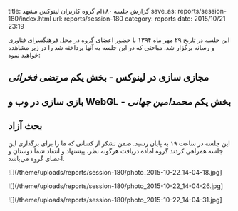 title: گزارش جلسه ۱۸۰ام گروه کاربران لینوکس مشهد
save_as: reports/session-180/index.html
url: reports/session-180
category: reports
date: 2015/10/21 23:19

این جلسه در تاریخ ۲۹ مهر ماه ۱۳۹۴ با حضور اعضای گروه در محل فرهنگسرای فناوری و رسانه برگزار شد. مباحثی که در این جلسه به آنها پرداخته شد را در زیر مشاهده خواهید نمود:

<!--more-->

## مجازی سازی در لینوکس - بخش یکم *مرتضی فخرائی*
## بازی سازی در وب و WebGL - بخش یکم *محمدامین جهانی*
## بحث آزاد

این جلسه در ساعت ۱۹ به پایان رسید. ضمن تشکر از کسانی که ما را برای برگذاری این جلسه همراهی کردند گروه آماده دریافت هرگونه نظر، پیشنهاد و انتقاد شما دوستان و اعضای گروه می‌باشد.

![](/theme/uploads/reports/session-180/photo_2015-10-22_14-04-18.jpg]

![](/theme/uploads/reports/session-180/photo_2015-10-22_14-04-26.jpg]

![](/theme/uploads/reports/session-180/photo_2015-10-22_14-04-31.jpg]
